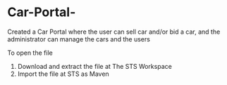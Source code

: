 # Car-Portal-
Created a Car Portal where the user can sell car and/or bid a car, and the administrator can manage the cars and the users

To open the file
1. Download and extract the file at The STS Workspace
2. Import the file at STS as Maven
